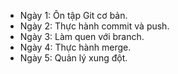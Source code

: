 - Ngày 1: Ôn tập Git cơ bản.
- Ngày 2: Thực hành commit và push.
- Ngày 3: Làm quen với branch.
- Ngày 4: Thực hành merge.
- Ngày 5: Quản lý xung đột.
